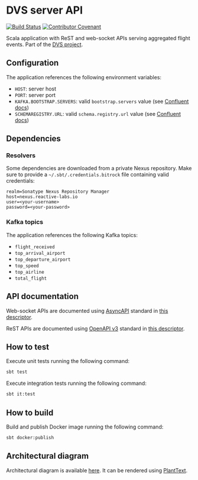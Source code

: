 # DVS server API

[![Build Status](https://iproject-jenkins.reactive-labs.io/buildStatus/icon?job=kafka-dvs-api%2Fmaster)](https://iproject-jenkins.reactive-labs.io/job/kafka-dvs-api/job/master/)
[![Contributor Covenant](https://img.shields.io/badge/Contributor%20Covenant-v2.0%20adopted-ff69b4.svg)](CODE_OF_CONDUCT.md)

Scala application with ReST and web-socket APIs serving aggregated flight events. Part of the [DVS project](https://github.com/search?q=topic%3Advs+org%3Abitrockteam&type=Repositories).

## Configuration

The application references the following environment variables:

- `HOST`: server host
- `PORT`: server port
- `KAFKA.BOOTSTRAP.SERVERS`: valid `bootstrap.servers` value (see [Confluent docs](https://docs.confluent.io/current/clients/consumer.html#configuration))
- `SCHEMAREGISTRY.URL`: valid `schema.registry.url` value (see [Confluent docs](https://docs.confluent.io/current/schema-registry/docs/schema_registry_tutorial.html#java-consumers))

## Dependencies

### Resolvers

Some dependencies are downloaded from a private Nexus repository. Make sure to provide a `~/.sbt/.credentials.bitrock` file containing valid credentials:

```properties
realm=Sonatype Nexus Repository Manager
host=nexus.reactive-labs.io
user=<your-username>
password=<your-password>
```

### Kafka topics

The application references the following Kafka topics:

- `flight_received`
- `top_arrival_airport`
- `top_departure_airport`
- `top_speed`
- `top_airline`
- `total_flight`

## API documentation

Web-socket APIs are documented using [AsyncAPI](https://www.asyncapi.com) standard in [this descriptor](api-models/src/main/resources/asyncapi.yaml).

ReST APIs are documented using [OpenAPI v3](https://github.com/OAI/OpenAPI-Specification/blob/master/versions/3.0.2.md) standard in [this descriptor](api-models/src/main/resources/api.yaml).

## How to test

Execute unit tests running the following command:

```sh
sbt test
```

Execute integration tests running the following command:

```sh
sbt it:test
```

## How to build

Build and publish Docker image running the following command:

```sh
sbt docker:publish
```

## Architectural diagram

Architectural diagram is available [here](docs/diagram.puml). It can be rendered using [PlantText](https://www.planttext.com).

